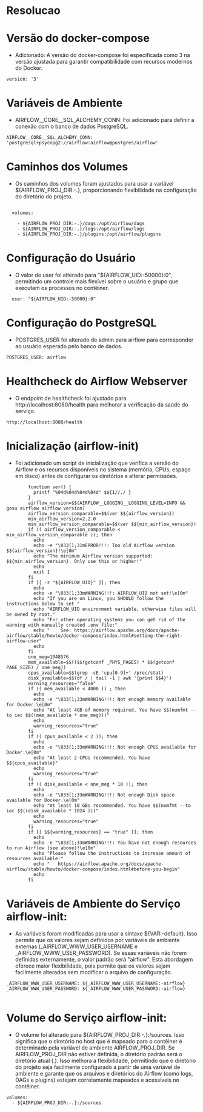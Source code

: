 # Resolucao

# Versão do docker-compose

- Adicionado: A versão do docker-compose foi especificada como 3 na versão ajustada para garantir compatibilidade com recursos modernos do Docker.
```
version: '3'

```

# Variáveis de Ambiente
- AIRFLOW__CORE__SQL_ALCHEMY_CONN: Foi adicionado para definir a conexão com o banco de dados PostgreSQL.

```
AIRFLOW__CORE__SQL_ALCHEMY_CONN: 'postgresql+psycopg2://airflow:airflow@postgres/airflow'

```

# Caminhos dos Volumes
- Os caminhos dos volumes foram ajustados para usar a variável ${AIRFLOW_PROJ_DIR:-.}, proporcionando flexibilidade na configuração do diretório do projeto.

```

  volumes:

    - ${AIRFLOW_PROJ_DIR:-.}/dags:/opt/airflow/dags
    - ${AIRFLOW_PROJ_DIR:-.}/logs:/opt/airflow/logs
    - ${AIRFLOW_PROJ_DIR:-.}/plugins:/opt/airflow/plugins

```

# Configuração do Usuário
- O valor de user foi alterado para "${AIRFLOW_UID:-50000}:0", permitindo um controle mais flexível sobre o usuário e grupo que executam os processos no contêiner.

```
  user: "${AIRFLOW_UID:-50000}:0"
```

# Configuração do PostgreSQL

- POSTGRES_USER foi alterado de admin para airflow para corresponder ao usuário esperado pelo banco de dados.

```
POSTGRES_USER: airflow

```
# Healthcheck do Airflow Webserver
- O endpoint de healthcheck foi ajustado para http://localhost:8080/health para melhorar a verificação da saúde do serviço.

```
http://localhost:8080/health

```

# Inicialização (airflow-init)
- Foi adicionado um script de inicialização que verifica a versão do Airflow e os recursos disponíveis no sistema (memória, CPUs, espaço em disco) antes de configurar os diretórios e alterar permissões.

```
        function ver() {
          printf "%04d%04d%04d%04d" $${1//./ }
        }
        airflow_version=$$(AIRFLOW__LOGGING__LOGGING_LEVEL=INFO && gosu airflow airflow version)
        airflow_version_comparable=$$(ver $${airflow_version})
        min_airflow_version=2.2.0
        min_airflow_version_comparable=$$(ver $${min_airflow_version})
        if (( airflow_version_comparable < min_airflow_version_comparable )); then
          echo
          echo -e "\033[1;31mERROR!!!: Too old Airflow version $${airflow_version}!\e[0m"
          echo "The minimum Airflow version supported: $${min_airflow_version}. Only use this or higher!"
          echo
          exit 1
        fi
        if [[ -z "${AIRFLOW_UID}" ]]; then
          echo
          echo -e "\033[1;33mWARNING!!!: AIRFLOW_UID not set!\e[0m"
          echo "If you are on Linux, you SHOULD follow the instructions below to set "
          echo "AIRFLOW_UID environment variable, otherwise files will be owned by root."
          echo "For other operating systems you can get rid of the warning with manually created .env file:"
          echo "    See: https://airflow.apache.org/docs/apache-airflow/stable/howto/docker-compose/index.html#setting-the-right-airflow-user"
          echo
        fi
        one_meg=1048576
        mem_available=$$(($$(getconf _PHYS_PAGES) * $$(getconf PAGE_SIZE) / one_meg))
        cpus_available=$$(grep -cE 'cpu[0-9]+' /proc/stat)
        disk_available=$$(df / | tail -1 | awk '{print $$4}')
        warning_resources="false"
        if (( mem_available < 4000 )) ; then
          echo
          echo -e "\033[1;33mWARNING!!!: Not enough memory available for Docker.\e[0m"
          echo "At least 4GB of memory required. You have $$(numfmt --to iec $$((mem_available * one_meg)))"
          echo
          warning_resources="true"
        fi
        if (( cpus_available < 2 )); then
          echo
          echo -e "\033[1;33mWARNING!!!: Not enough CPUS available for Docker.\e[0m"
          echo "At least 2 CPUs recommended. You have $${cpus_available}"
          echo
          warning_resources="true"
        fi
        if (( disk_available < one_meg * 10 )); then
          echo
          echo -e "\033[1;33mWARNING!!!: Not enough Disk space available for Docker.\e[0m"
          echo "At least 10 GBs recommended. You have $$(numfmt --to iec $$((disk_available * 1024 )))"
          echo
          warning_resources="true"
        fi
        if [[ $${warning_resources} == "true" ]]; then
          echo
          echo -e "\033[1;33mWARNING!!!: You have not enough resources to run Airflow (see above)!\e[0m"
          echo "Please follow the instructions to increase amount of resources available:"
          echo "   https://airflow.apache.org/docs/apache-airflow/stable/howto/docker-compose/index.html#before-you-begin"
          echo
        fi

```

# Variáveis de Ambiente do Serviço airflow-init:
- As variáveis foram modificadas para usar a sintaxe ${VAR:-default}. Isso permite que os valores sejam definidos por variáveis de ambiente externas (_AIRFLOW_WWW_USER_USERNAME e _AIRFLOW_WWW_USER_PASSWORD). Se essas variáveis não forem definidas externamente, o valor padrão será "airflow". Esta abordagem oferece maior flexibilidade, pois permite que os valores sejam facilmente alterados sem modificar o arquivo de configuração.

```
_AIRFLOW_WWW_USER_USERNAME: ${_AIRFLOW_WWW_USER_USERNAME:-airflow}
_AIRFLOW_WWW_USER_PASSWORD: ${_AIRFLOW_WWW_USER_PASSWORD:-airflow}


```

# Volume do Serviço airflow-init:
-  O volume foi alterado para ${AIRFLOW_PROJ_DIR:-.}:/sources. Isso significa que o diretório no host que é mapeado para o contêiner é determinado pela variável de ambiente AIRFLOW_PROJ_DIR. Se AIRFLOW_PROJ_DIR não estiver definida, o diretório padrão será o diretório atual (.). Isso melhora a flexibilidade, permitindo que o diretório do projeto seja facilmente configurado a partir de uma variável de ambiente e garante que os arquivos e diretórios do Airflow (como logs, DAGs e plugins) estejam corretamente mapeados e acessíveis no contêiner.

```
volumes:
  - ${AIRFLOW_PROJ_DIR:-.}:/sources

```
